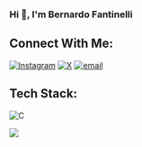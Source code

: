 <h3 align="left">Hi 👋, I'm Bernardo Fantinelli</h3>

## Connect With Me:
[![Instagram](https://img.shields.io/badge/Instagram-%23E4405F.svg?logo=Instagram&logoColor=white)](https://instagram.com/beeh.fg) [![X](https://img.shields.io/badge/X-black.svg?logo=X&logoColor=white)](https://x.com/beeh_fg) [![email](https://img.shields.io/badge/Email-D14836?logo=gmail&logoColor=white)](mailto:bernardofantinelli@gmail.com) 

## Tech Stack:
![C](https://img.shields.io/badge/c-%2300599C.svg?style=for-the-badge&logo=c&logoColor=white)

![](https://github-readme-stats.vercel.app/api/top-langs/?username=bernardofg&theme=dark&hide_border=false&include_all_commits=true&count_private=true&layout=compact)
